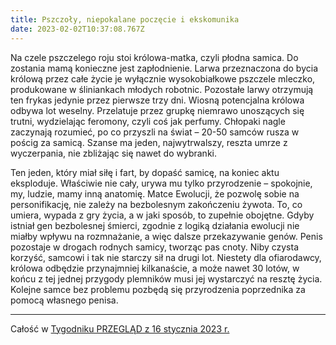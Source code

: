 ```yaml
---
title: Pszczoły, niepokalane poczęcie i ekskomunika
date: 2023-02-02T10:37:08.767Z
---
```

Na czele pszczelego roju stoi królowa-matka, czyli płodna samica. Do zostania mamą konieczne jest zapłodnienie. Larwa przeznaczona do bycia królową przez całe życie je wyłącznie wysokobiałkowe pszczele mleczko, produkowane w śliniankach młodych robotnic. Pozostałe larwy otrzymują ten frykas jedynie przez pierwsze trzy dni. Wiosną potencjalna królowa odbywa lot weselny. Przelatuje przez grupkę niemrawo unoszących się trutni, wydzielając feromony, czyli coś jak perfumy. Chłopaki nagle zaczynają rozumieć, po co przyszli na świat – 20-50 samców rusza w pościg za samicą. Szanse ma jeden, najwytrwalszy, reszta umrze z wyczerpania, nie zbliżając się nawet do wybranki.

Ten jeden, który miał siłę i fart, by dopaść samicę, na koniec aktu eksploduje. Właściwie nie cały, urywa mu tylko przyrodzenie – spokojnie, my, ludzie, mamy inną anatomię. Matce Ewolucji, że pozwolę sobie na personifikację, nie zależy na bezbolesnym zakończeniu żywota. To, co umiera, wypada z gry życia, a w jaki sposób, to zupełnie obojętne. Gdyby istniał gen bezbolesnej śmierci, zgodnie z logiką działania ewolucji nie miałby wpływu na rozmnażanie, a więc dalsze przekazywanie genów. Penis pozostaje w drogach rodnych samicy, tworząc pas cnoty. Niby czysta korzyść, samcowi i tak nie starczy sił na drugi lot. Niestety dla ofiarodawcy, królowa odbędzie przynajmniej kilkanaście, a może nawet 30 lotów, w końcu z tej jednej przygody plemników musi jej wystarczyć na resztę życia. Kolejne samce bez problemu pozbędą się przyrodzenia poprzednika za pomocą własnego penisa.

- - -

Całość w [Tygodniku PRZEGLĄD z 16 stycznia 2023 r.](https://www.tygodnikprzeglad.pl/pszczoly-niepokalane-poczecie-ekskomunika/)